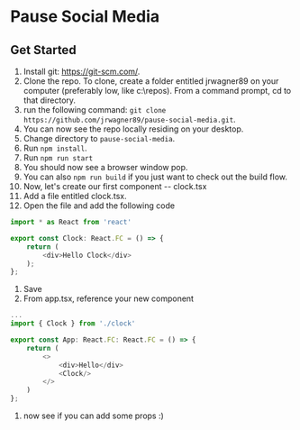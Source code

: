 # Pause Social Media

## Get Started
1. Install git: https://git-scm.com/.
1. Clone the repo.  To clone, create a folder entitled jrwagner89 on your computer (preferably low, like c:\repos).  From a command prompt, cd to that directory.
1. run the following command:  `git clone https://github.com/jrwagner89/pause-social-media.git`.
1. You can now see the repo locally residing on your desktop.
1. Change directory to `pause-social-media`.
1. Run `npm install`.
1. Run `npm run start`
1. You should now see a browser window pop.
1. You can also `npm run build` if you just want to check out the build flow.
1. Now, let's create our first component -- clock.tsx
1. Add a file entitled clock.tsx.
1. Open the file and add the following code

```javascript
import * as React from 'react'

export const Clock: React.FC = () => {
    return (
        <div>Hello Clock</div>
    );
};

```
1. Save
1. From app.tsx, reference your new component
```javascript
...
import { Clock } from './clock'

export const App: React.FC: React.FC = () => {
    return (
        <>
            <div>Hello</div>
            <Clock/>
        </>
    )
};

```
1. now see if you can add some props :)